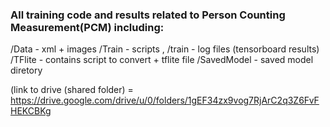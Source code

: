 
### All training code and results related to Person Counting Measurement(PCM) including:

/Data - xml + images
/Train  - scripts ,  /train - log files (tensorboard results) 
/TFlite - contains script to convert + tflite file
/SavedModel - saved model diretory



(link to drive (shared folder) = https://drive.google.com/drive/u/0/folders/1gEF34zx9vog7RjArC2q3Z6FvFHEKCBKg
